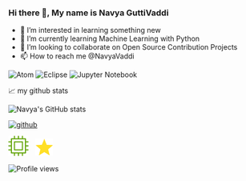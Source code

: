 ### Hi there 👋, My name is Navya GuttiVaddi
- 👀 I’m interested in learning something new
- 🌱 I’m currently learning Machine Learning with Python
- 💞️ I’m looking to collaborate on Open Source Contribution Projects
- 📫 How to reach me @NavyaVaddi


![Atom](https://img.shields.io/badge/Atom-%2366595C.svg?style=for-the-badge&logo=atom&logoColor=white)
![Eclipse](https://img.shields.io/badge/Eclipse-FE7A16.svg?style=for-the-badge&logo=Eclipse&logoColor=white)
![Jupyter Notebook](https://img.shields.io/badge/jupyter-%23FA0F00.svg?style=for-the-badge&logo=jupyter&logoColor=white)


📈 my github stats

![Navya's GitHub stats](https://github-readme-stats.vercel.app/api?username=NavyaVaddi&show_icons=true&count_private=true&show_icons=true&theme=merko)

[<img src='https://cdn.jsdelivr.net/npm/simple-icons@3.0.1/icons/github.svg' alt='github' height='40'>](https://github.com/NavyaVaddi)  

<a href='https://docs.github.com/en/developers'><img src='https://raw.githubusercontent.com/acervenky/animated-github-badges/master/assets/devbadge.gif' width='40' height='40'></a> <a href='https://stars.github.com/'><img src='https://raw.githubusercontent.com/acervenky/animated-github-badges/master/assets/starbadge.gif' width='35' height='35'></a> 

![Profile views](https://gpvc.arturio.dev/NavyaVaddi)  

<!---
NavyaVaddi/NavyaVaddi is a ✨ special ✨ repository because its `README.md` (this file) appears on your GitHub profile.
You can click the Preview link to take a look at your changes.
--->
